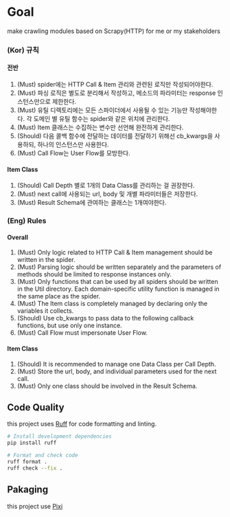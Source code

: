 # Goal
make crawling modules based on Scrapy(HTTP) for me or my stakeholders

### (Kor) 규칙 
#### 전반
1. (Must) spider에는 HTTP Call & Item 관리와 관련된 로직만 작성되어야한다.
2. (Must) 파싱 로직은 별도로 분리해서 작성하고, 메소드의 파라미터는 response 인스턴스만으로 제한한다.
3. (Must) 유틸 디렉토리에는 모든 스파이더에서 사용될 수 있는 기능만 작성해야한다. 각 도메인 별 유틸 함수는 spider와 같은 위치에 관리한다.
4. (Must) Item 클래스는 수집하는 변수만 선언해 완전하게 관리한다. 
5. (Should) 다음 콜백 함수에 전달하는 데이터를 전달하기 위해선 cb_kwargs을 사용하되, 하나의 인스턴스만 사용한다.
6. (Must) Call Flow는 User Flow를 모방한다.

#### Item Class
1. (Should) Call Depth 별로 1개의 Data Class를 관리하는 걸 권장한다.
2. (Must) next call에 사용되는 url, body 및 개별 파라미터들은 저장한다.
3. (Must) Result Schema에 관여하는 클래스는 1개여야한다.

### (Eng) Rules
#### Overall
1. (Must) Only logic related to HTTP Call & Item management should be written in the spider.
2. (Must) Parsing logic should be written separately and the parameters of methods should be limited to response instances only.
3. (Must) Only functions that can be used by all spiders should be written in the Util directory. Each domain-specific utility function is managed in the same place as the spider.
4. (Must) The Item class is completely managed by declaring only the variables it collects.
5. (Should) Use cb_kwargs to pass data to the following callback functions, but use only one instance.
6. (Must) Call Flow must impersonate User Flow.

#### Item Class
1. (Should) It is recommended to manage one Data Class per Call Depth.
2. (Must) Store the url, body, and individual parameters used for the next call.
3. (Must) Only one class should be involved in the Result Schema.

## Code Quality
this project uses [Ruff](https://github.com/astral-sh/ruff) for code formatting and linting.

```bash
# Install development dependencies
pip install ruff

# Format and check code
ruff format .
ruff check --fix .
```

## Pakaging
this project use [Pixi](https://pixi.sh/latest/)